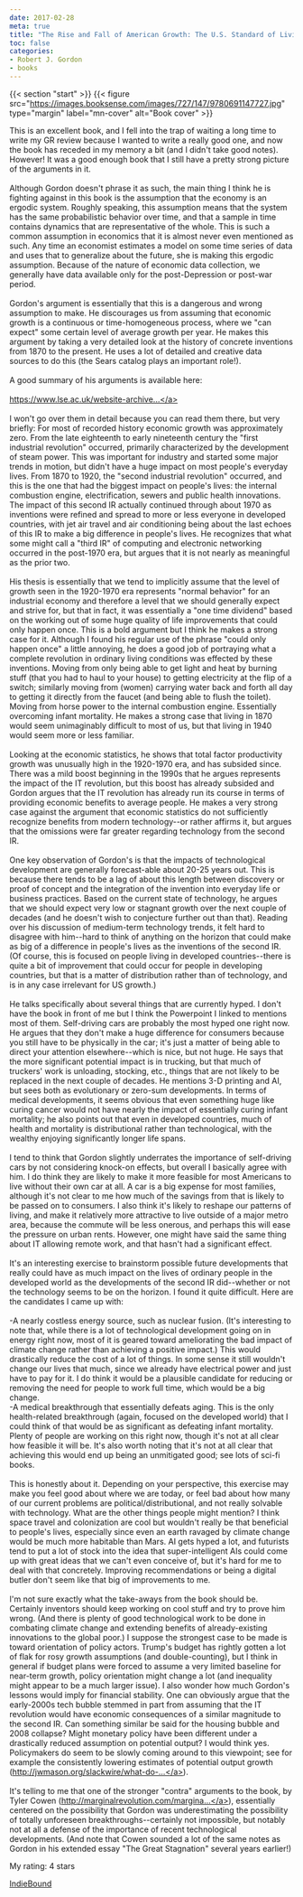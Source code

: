 ```yaml
---
date: 2017-02-28
meta: true
title: "The Rise and Fall of American Growth: The U.S. Standard of Living Since the Civil War"
toc: false
categories:
- Robert J. Gordon
- books
---
```


{{< section "start" >}}
{{< figure src="https://images.booksense.com/images/727/147/9780691147727.jpg" type="margin" label="mn-cover" alt="Book cover" >}}

This is an excellent book, and I fell into the trap of waiting a long time to write my GR review because I wanted to write a really good one, and now the book has receded in my memory a bit (and I didn't take good notes). However! It was a good enough book that I still have a pretty strong picture of the arguments in it.<br /><br />Although Gordon doesn't phrase it as such, the main thing I think he is fighting against in this book is the assumption that the economy is an ergodic system. Roughly speaking, this assumption means that the system has the same probabilistic behavior over time, and that a sample in time contains dynamics that are representative of the whole. This is such a common assumption in economics that it is almost never even mentioned as such. Any time an economist estimates a model on some time series of data and uses that to generalize about the future, she is making this ergodic assumption. Because of the nature of economic data collection, we generally have data available only for the post-Depression or post-war period.<br /><br />Gordon's argument is essentially that this is a dangerous and wrong assumption to make. He discourages us from assuming that economic growth is a continuous or time-homogeneous process, where we "can expect" some certain level of average growth per year. He makes this argument by taking a very detailed look at the history of concrete inventions from 1870 to the present. He uses a lot of detailed and creative data sources to do this (the Sears catalog plays an important role!). <br /><br />A good summary of his arguments is available here:<br /><br /><a target="_blank" href="https://www.lse.ac.uk/website-archive/publicEvents/pdf/2016-ST/20160511RobertGordon_PPT.pdf" rel="nofollow noopener">https://www.lse.ac.uk/website-archive...</a><br /><br />I won't go over them in detail because you can read them there, but very briefly: For most of recorded history economic growth was approximately zero. From the late eighteenth to early nineteenth century the "first industrial revolution" occurred, primarily characterized by the development of steam power. This was important for industry and started some major trends in motion, but didn't have a huge impact on most people's everyday lives. From 1870 to 1920, the "second industrial revolution" occurred, and this is the one that had the biggest impact on people's lives: the internal combustion engine, electrification, sewers and public health innovations. The impact of this second IR actually continued through about 1970 as inventions were refined and spread to more or less everyone in developed countries, with jet air travel and air conditioning being about the last echoes of this IR to make a big difference in people's lives. He recognizes that what some might call a "third IR" of computing and electronic networking occurred in the post-1970 era, but argues that it is not nearly as meaningful as the prior two.<br /><br />His thesis is essentially that we tend to implicitly assume that the level of growth seen in the 1920-1970 era represents "normal behavior" for an industrial economy and therefore a level that we should generally expect and strive for, but that in fact, it was essentially a "one time dividend" based on the working out of some huge quality of life improvements that could only happen once. This is a bold argument but I think he makes a strong case for it. Although I found his regular use of the phrase "could only happen once" a little annoying, he does a good job of portraying what a complete revolution in ordinary living conditions was effected by these inventions. Moving from only being able to get light and heat by burning stuff (that you had to haul to your house) to getting electricity at the flip of a switch; similarly moving from (women) carrying water back and forth all day to getting it directly from the faucet (and being able to flush the toilet). Moving from horse power to the internal combustion engine. Essentially overcoming infant mortality. He makes a strong case that living in 1870 would seem unimaginably difficult to most of us, but that living in 1940 would seem more or less familiar.<br /><br />Looking at the economic statistics, he shows that total factor productivity growth was unusually high in the 1920-1970 era, and has subsided since. There was a mild boost beginning in the 1990s that he argues represents the impact of the IT revolution, but this boost has already subsided and Gordon argues that the IT revolution has already run its course in terms of providing economic benefits to average people. He makes a very strong case against the argument that economic statistics do not sufficiently recognize benefits from modern technology--or rather affirms it, but argues that the omissions were far greater regarding technology from the second IR.<br /><br />One key observation of Gordon's is that the impacts of technological development are generally forecast-able about 20-25 years out. This is because there tends to be a lag of about this length between discovery or proof of concept and the integration of the invention into everyday life or business practices. Based on the current state of technology, he argues that we should expect very low or stagnant growth over the next couple of decades (and he doesn't wish to conjecture further out than that). Reading over his discussion of medium-term technology trends, it felt hard to disagree with him--hard to think of anything on the horizon that could make as big of a difference in people's lives as the inventions of the second IR. (Of course, this is focused on people living in developed countries--there is quite a bit of improvement that could occur for people in developing countries, but that is a matter of distribution rather than of technology, and is in any case irrelevant for US growth.)<br /><br />He talks specifically about several things that are currently hyped. I don't have the book in front of me but I think the Powerpoint I linked to mentions most of them. Self-driving cars are probably the most hyped one right now. He argues that they don't make a huge difference for consumers because you still have to be physically in the car; it's just a matter of being able to direct your attention elsewhere--which is nice, but not huge. He says that the more significant potential impact is in trucking, but that much of truckers' work is unloading, stocking, etc., things that are not likely to be replaced in the next couple of decades. He mentions 3-D printing and AI, but sees both as evolutionary or zero-sum developments. In terms of medical developments, it seems obvious that even something huge like curing cancer would not have nearly the impact of essentially curing infant mortality; he also points out that even in developed countries, much of health and mortality is distributional rather than technological, with the wealthy enjoying significantly longer life spans.<br /><br />I tend to think that Gordon slightly underrates the importance of self-driving cars by not considering knock-on effects, but overall I basically agree with him. I do think they are likely to make it more feasible for most Americans to live without their own car at all. A car is a big expense for most families, although it's not clear to me how much of the savings from that is likely to be passed on to consumers. I also think it's likely to reshape our patterns of living, and make it relatively more attractive to live outside of a major metro area, because the commute will be less onerous, and perhaps this will ease the pressure on urban rents. However, one might have said the same thing about IT allowing remote work, and that hasn't had a significant effect.<br /><br />It's an interesting exercise to brainstorm possible future developments that really could have as much impact on the lives of ordinary people in the developed world as the developments of the second IR did--whether or not the technology seems to be on the horizon. I found it quite difficult. Here are the candidates I came up with:<br /><br />-A nearly costless energy source, such as nuclear fusion. (It's interesting to note that, while there is a lot of technological development going on in energy right now, most of it is geared toward ameliorating the bad impact of climate change rather than achieving a positive impact.) This would drastically reduce the cost of a lot of things. In some sense it still wouldn't change our lives that much, since we already have electrical power and just have to pay for it. I do think it would be a plausible candidate for reducing or removing the need for people to work full time, which would be a big change.<br />-A medical breakthrough that essentially defeats aging. This is the only health-related breakthrough (again, focused on the developed world) that I could think of that would be as significant as defeating infant mortality. Plenty of people are working on this right now, though it's not at all clear how feasible it will be. It's also worth noting that it's not at all clear that achieving this would end up being an unmitigated good; see lots of sci-fi books.<br /><br />This is honestly about it. Depending on your perspective, this exercise may make you feel good about where we are today, or feel bad about how many of our current problems are political/distributional, and not really solvable with technology. What are the other things people might mention? I think space travel and colonization are cool but wouldn't really be that beneficial to people's lives, especially since even an earth ravaged by climate change would be much more habitable than Mars. AI gets hyped a lot, and futurists tend to put a lot of stock into the idea that super-intelligent AIs could come up with great ideas that we can't even conceive of, but it's hard for me to deal with that concretely. Improving recommendations or being a digital butler don't seem like that big of improvements to me. <br /><br />I'm not sure exactly what the take-aways from the book should be. Certainly inventors should keep working on cool stuff and try to prove him wrong. (And there is plenty of good technological work to be done in combating climate change and extending benefits of already-existing innovations to the global poor.) I suppose the strongest case to be made is toward orientation of policy actors. Trump's budget has rightly gotten a lot of flak for rosy growth assumptions (and double-counting), but I think in general if budget plans were forced to assume a very limited baseline for near-term growth, policy orientation might change a lot (and inequality might appear to be a much larger issue). I also wonder how much Gordon's lessons would imply for financial stability. One can obviously argue that the early-2000s tech bubble stemmed in part from assuming that the IT revolution would have economic consequences of a similar magnitude to the second IR. Can something similar be said for the housing bubble and 2008 collapse? Might monetary policy have been different under a drastically reduced assumption on potential output? I would think yes. Policymakers do seem to be slowly coming around to this viewpoint; see for example the consistently lowering estimates of potential output growth (<a target="_blank" href="http://jwmason.org/slackwire/what-do-changing-estimates-of-potential-output-tell-us/" rel="nofollow noopener">http://jwmason.org/slackwire/what-do-...</a>). <br /><br />It's telling to me that one of the stronger "contra" arguments to the book, by Tyler Cowen (<a target="_blank" href="http://marginalrevolution.com/marginalrevolution/2016/01/my-review-of-robert-gordons-american-economic-growth.html" rel="nofollow noopener">http://marginalrevolution.com/margina...</a>), essentially centered on the possibility that Gordon was underestimating the possibility of totally unforeseen breakthroughs--certainly not impossible, but notably not at all a defense of the importance of recent technological developments. (And note that Cowen sounded a lot of the same notes as Gordon in his extended essay "The Great Stagnation" several years earlier!)

My rating: 4 stars  

[IndieBound](https://www.indiebound.org/book/9780691147727)
